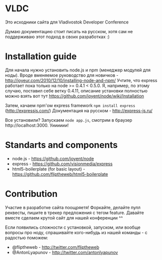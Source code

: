 # VLDC
Это исходники сайта для Vladivostok Developer Conference

Думаю документацию стоит писать на русском, хотя сам не поддерживаю этот подход в своих разработках :)

# Installation guide
Для начала нужно установить node.js и npm (менеджер модулей для ноды).
Вроде вменяемое руководство для новичков - http://joyeur.com/2010/12/10/installing-node-and-npm/
Учтите, что express работает пока только на node >= 0.4.1 < 0.5.0. Я, например, по этому случаю, поставил себе ветку 0.4.11, описание установки полностью можно взять вот тут https://github.com/joyent/node/wiki/Installation

Затем, качаем npm'ом express framework `npm install express` (http://expressjs.com/)
Документация на русском - http://express-js.ru/

Все установили? Запускаем `node app.js`, смотрим в браузер http://localhost:3000. Уииииии!

# Standarts and components
* node.js - https://github.com/joyent/node
* express - https://github.com/visionmedia/express
* html5-boilerplate (for basic layout) - https://github.com/fliptheweb/html5-boilerplate

# Contribution
Участие в разработке сайта поощряетя! Форкайте, делайте пулл реквесты, пишите в трекер предложения с тегом feature. Давайте вместе сделаем крутой сайт для нашей конференции ^^

Если появились сложности с установкой, запуском, или вообще вопросы про ноду, спрашивайте кого-нибудь из нашей команды - с радостью поможем:

* @fliptheweb - http://twitter.com/fliptheweb
* @AntonLyapunov - http://twitter.com/antonlyapunov